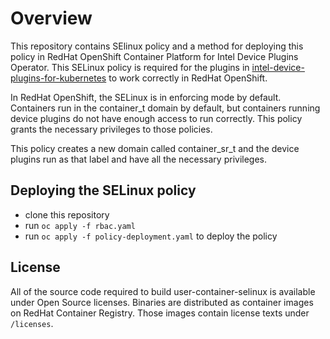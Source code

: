 # Overview
This repository contains SElinux policy and a method for deploying this policy in RedHat OpenShift Container Platform for Intel Device Plugins Operator. This SELinux policy is required for the plugins in [intel-device-plugins-for-kubernetes](https://github.com/intel/intel-device-plugins-for-kubernetes) to work correctly in RedHat OpenShift.

In RedHat OpenShift, the SELinux is in enforcing mode by default. Containers run in the container_t domain by default, but containers running device plugins do not have enough access to run correctly. This policy grants the necessary privileges to those policies.

This policy creates a new domain called container_sr_t and the device plugins run as that label and have all the necessary privileges.


## Deploying the SELinux policy

- clone this repository
- run `oc apply -f rbac.yaml`
- run `oc apply -f policy-deployment.yaml` to deploy the policy


## License

All of the source code required to build user-container-selinux
is available under Open Source licenses. Binaries are distributed as container images on
RedHat Container Registry. Those images contain license texts under `/licenses`.
